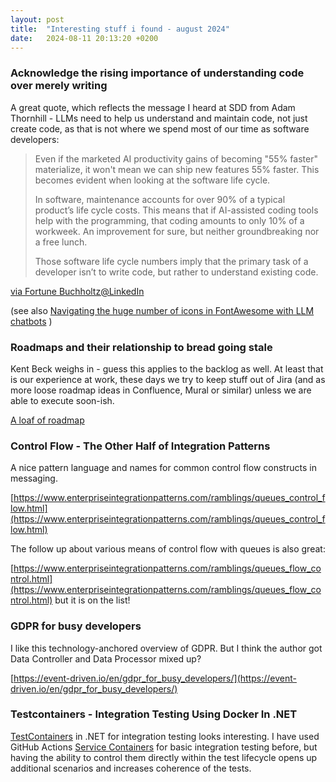 ```yaml
---
layout: post
title:  "Interesting stuff i found - august 2024"
date:   2024-08-11 20:13:20 +0200
---
```

### Acknowledge the rising importance of understanding code over merely writing
A great quote, which reflects the message I heard at SDD from Adam Thornhill - LLMs need to help us understand and maintain code, not just create code, as that is not where we spend most of our time as software developers:

> Even if the marketed AI productivity gains of becoming "55% faster" materialize, it won't mean we can ship new features 55% faster. This becomes evident when looking at the software life cycle. 
> 
> In software, maintenance accounts for over 90% of a typical product’s life cycle costs. This means that if AI-assisted coding tools help with the programming, that coding amounts to only 10% of a workweek. An improvement for sure, but neither groundbreaking nor a free lunch. 
> 
> Those software life cycle numbers imply that the primary task of a developer isn’t to write code, but rather to understand existing code.

[via Fortune Buchholtz@LinkedIn](https://www.linkedin.com/posts/fortune-buchholtz-40266229_succeed-with-ai-assisted-coding-the-guardrails-activity-7213286816378949632--mQy)

(see also [Navigating the huge number of icons in FontAwesome with LLM chatbots](https://www.linkedin.com/posts/chrissylemaire_genai-claude-openai-activity-7217178595159404544-DTtF) )

### Roadmaps and their relationship to bread going stale
Kent Beck weighs in - guess this applies to the backlog as well. At least that is our experience at work, these days we try to keep stuff out of Jira (and as more loose roadmap ideas in Confluence, Mural or similar) unless we are able to execute soon-ish.

[A loaf of roadmap](https://tidyfirst.substack.com/p/a-loaf-of-roadmap)

### Control Flow - The Other Half of Integration Patterns
A nice pattern language and names for common control flow constructs in messaging.

[https://www.enterpriseintegrationpatterns.com/ramblings/queues_control_flow.html](https://www.enterpriseintegrationpatterns.com/ramblings/queues_control_flow.html)

The follow up about various means of control flow with queues is also great:

[https://www.enterpriseintegrationpatterns.com/ramblings/queues_flow_control.html](https://www.enterpriseintegrationpatterns.com/ramblings/queues_flow_control.html) but it is on the list!

### GDPR for busy developers
I like this technology-anchored overview of GDPR. But I think the author got Data Controller and Data Processor mixed up?

[https://event-driven.io/en/gdpr_for_busy_developers/](https://event-driven.io/en/gdpr_for_busy_developers/)

### Testcontainers - Integration Testing Using Docker In .NET
[TestContainers](https://www.milanjovanovic.tech/blog/testcontainers-integration-testing-using-docker-in-dotnet) in .NET for integration testing looks interesting. I have used GitHub Actions [Service Containers](https://docs.github.com/en/actions/use-cases-and-examples/using-containerized-services/about-service-containers) for basic integration testing before, but having the ability to control them directly within the test lifecycle opens up additional scenarios and increases coherence of the tests.
